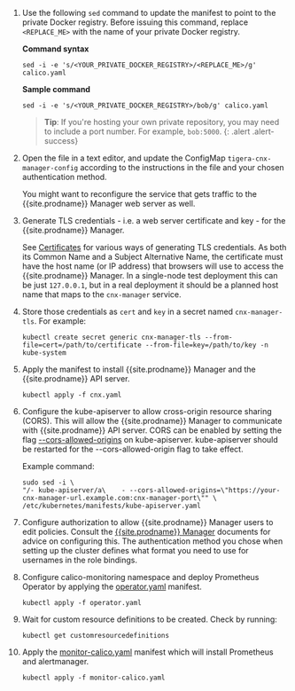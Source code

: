 1. Use the following `sed` command to update the manifest to point to the private
   Docker registry. Before issuing this command, replace `<REPLACE_ME>` 
   with the name of your private Docker registry.

   **Command syntax**
   ```shell
   sed -i -e 's/<YOUR_PRIVATE_DOCKER_REGISTRY>/<REPLACE_ME>/g' calico.yaml
   ```
   
   **Sample command**

   ```shell
   sed -i -e 's/<YOUR_PRIVATE_DOCKER_REGISTRY>/bob/g' calico.yaml
   ```
   > **Tip**: If you're hosting your own private repository, you may need to include
   > a port number. For example, `bob:5000`.
   {: .alert .alert-success}

1. Open the file in a text editor, and update the ConfigMap `tigera-cnx-manager-config`
   according to the instructions in the file and your chosen authentication method.

   You might want to reconfigure the service that gets traffic to the {{site.prodname}} Manager
   web server as well.

1. Generate TLS credentials - i.e. a web server certificate and key - for the
   {{site.prodname}} Manager.

   See
   [Certificates](https://kubernetes.io/docs/concepts/cluster-administration/certificates/)
   for various ways of generating TLS credentials.  As both its Common Name and
   a Subject Alternative Name, the certificate must have the host name (or IP
   address) that browsers will use to access the {{site.prodname}} Manager.  In a single-node
   test deployment this can be just `127.0.0.1`, but in a real deployment it
   should be a planned host name that maps to the `cnx-manager` service.

1. Store those credentials as `cert` and `key` in a secret named
   `cnx-manager-tls`.  For example:

   ```
   kubectl create secret generic cnx-manager-tls --from-file=cert=/path/to/certificate --from-file=key=/path/to/key -n kube-system
   ```

1. Apply the manifest to install {{site.prodname}} Manager and the {{site.prodname}} API server.

   ```
   kubectl apply -f cnx.yaml
   ```

1. Configure the kube-apiserver to allow
   cross-origin resource sharing (CORS). This will allow the {{site.prodname}} Manager to communicate with {{site.prodname}} API server. CORS can be enabled by setting the flag [--cors-allowed-origins](https://kubernetes.io/docs/reference/generated/kube-apiserver/) on kube-apiserver. kube-apiserver should be restarted for the --cors-allowed-origin flag to take effect.

   Example command:
   ```
   sudo sed -i \
   "/- kube-apiserver/a\    - --cors-allowed-origins=\"https://your-cnx-manager-url.example.com:cnx-manager-port\"" \
   /etc/kubernetes/manifests/kube-apiserver.yaml
   ```

1. Configure authorization to allow {{site.prodname}} Manager users to edit policies.  Consult the
   [{{site.prodname}} Manager](../../../../../reference/cnx/non-admin-workflows)
   documents for advice on configuring this.  The authentication method you
   chose when setting up the cluster defines what format you need to use for
   usernames in the role bindings.

1. Configure calico-monitoring namespace and deploy Prometheus Operator by
  applying the [operator.yaml](1.7/operator.yaml) manifest.

   ```
   kubectl apply -f operator.yaml
   ```

1. Wait for custom resource definitions to be created. Check by running:

   ```
   kubectl get customresourcedefinitions
   ```

1. Apply the [monitor-calico.yaml](1.7/monitor-calico.yaml) manifest which will
  install Prometheus and alertmanager.

   ```
   kubectl apply -f monitor-calico.yaml
   ```